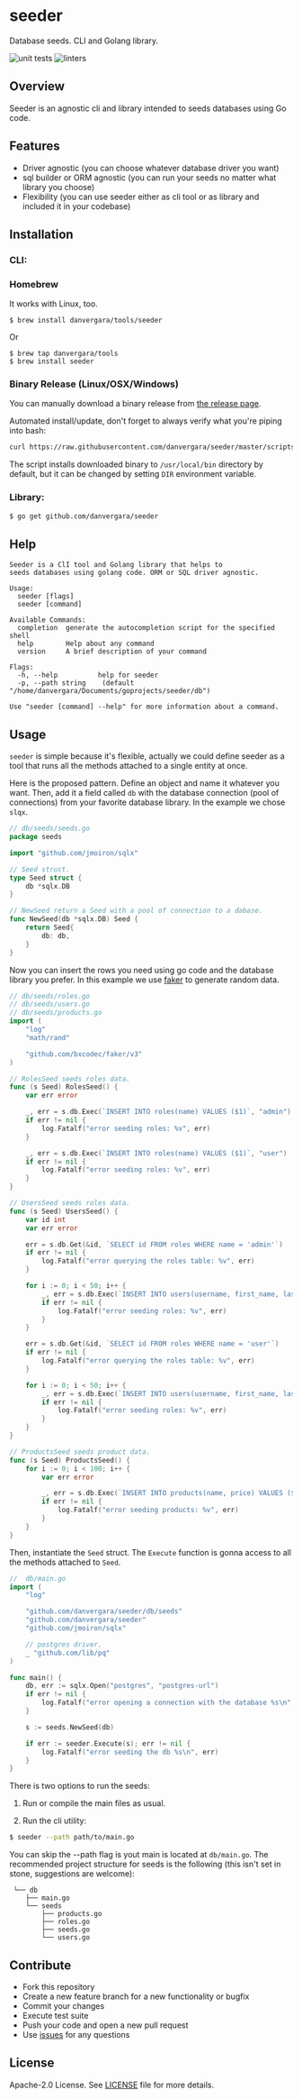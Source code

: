 # seeder

Database seeds. CLI and Golang library.


![unit tests](https://github.com/danvergara/seeder/actions/workflows/test.yaml/badge.svg)
![linters](https://github.com/danvergara/seeder/actions/workflows/lint.yaml/badge.svg)

## Overview

Seeder is an agnostic cli and library intended to seeds databases using Go code.

## Features

* Driver agnostic (you can choose whatever database driver you want)
* sql builder or ORM agnostic (you can run your seeds no matter what library you choose)
* Flexibility (you can use seeder either as cli tool or as library and included it in your codebase)

## Installation

### CLI:
### Homebrew

It works with Linux, too.

```
$ brew install danvergara/tools/seeder
```

Or

```
$ brew tap danvergara/tools
$ brew install seeder
```

### Binary Release (Linux/OSX/Windows)
You can manually download a binary release from [the release page](https://github.com/danvergara/seeder/releases).

Automated install/update, don't forget to always verify what you're piping into bash:

```sh
curl https://raw.githubusercontent.com/danvergara/seeder/master/scripts/install_update_linux.sh | bash
```

The script installs downloaded binary to `/usr/local/bin` directory by default, but it can be changed by setting `DIR` environment variable.

### Library:

```sh
$ go get github.com/danvergara/seeder
```

## Help



```
Seeder is a ClI tool and Golang library that helps to
seeds databases using golang code. ORM or SQL driver agnostic.

Usage:
  seeder [flags]
  seeder [command]

Available Commands:
  completion  generate the autocompletion script for the specified shell
  help        Help about any command
  version     A brief description of your command

Flags:
  -h, --help          help for seeder
  -p, --path string    (default "/home/danvergara/Documents/goprojects/seeder/db")

Use "seeder [command] --help" for more information about a command.

```

## Usage

`seeder` is simple because it's flexible, actually we could define seeder as a tool that runs all the methods attached to a single entity at once.

Here is the proposed pattern. Define an object and name it whatever you want. Then, add it a field called `db` with the database connection (pool of connections) from your favorite database library. In the example we chose `slqx`.

```go
// db/seeds/seeds.go
package seeds

import "github.com/jmoiron/sqlx"

// Seed struct.
type Seed struct {
	db *sqlx.DB
}

// NewSeed return a Seed with a pool of connection to a dabase.
func NewSeed(db *sqlx.DB) Seed {
	return Seed{
		db: db,
	}
}
```

Now you can insert the rows you need using go code and the database library you prefer. In this example we use [faker](https://github.com/bxcodec/faker) to generate random data.

```go
// db/seeds/roles.go
// db/seeds/users.go
// db/seeds/products.go
import (
	"log"
	"math/rand"

	"github.com/bxcodec/faker/v3"
)

// RolesSeed seeds roles data.
func (s Seed) RolesSeed() {
	var err error

	_, err = s.db.Exec(`INSERT INTO roles(name) VALUES ($1)`, "admin")
	if err != nil {
		log.Fatalf("error seeding roles: %v", err)
	}

	_, err = s.db.Exec(`INSERT INTO roles(name) VALUES ($1)`, "user")
	if err != nil {
		log.Fatalf("error seeding roles: %v", err)
	}
}

// UsersSeed seeds roles data.
func (s Seed) UsersSeed() {
	var id int
	var err error

	err = s.db.Get(&id, `SELECT id FROM roles WHERE name = 'admin'`)
	if err != nil {
		log.Fatalf("error querying the roles table: %v", err)
	}

	for i := 0; i < 50; i++ {
		_, err = s.db.Exec(`INSERT INTO users(username, first_name, last_name, role_id) VALUES ($1, $2, $3, $4)`, faker.Username(), faker.FirstName(), faker.LastName(), id)
		if err != nil {
			log.Fatalf("error seeding roles: %v", err)
		}
	}

	err = s.db.Get(&id, `SELECT id FROM roles WHERE name = 'user'`)
	if err != nil {
		log.Fatalf("error querying the roles table: %v", err)
	}

	for i := 0; i < 50; i++ {
		_, err = s.db.Exec(`INSERT INTO users(username, first_name, last_name, role_id) VALUES ($1, $2, $3, $4)`, faker.Username(), faker.FirstName(), faker.LastName(), id)
		if err != nil {
			log.Fatalf("error seeding roles: %v", err)
		}
	}
}

// ProductsSeed seeds product data.
func (s Seed) ProductsSeed() {
	for i := 0; i < 100; i++ {
		var err error

		_, err = s.db.Exec(`INSERT INTO products(name, price) VALUES ($1, $2)`, faker.Word(), rand.Float32())
		if err != nil {
			log.Fatalf("error seeding products: %v", err)
		}
	}
}
```

Then, instantiate the `Seed` struct. The `Execute` function is gonna access to all the methods attached to `Seed`.

```go
//  db/main.go
import (
	"log"

	"github.com/danvergara/seeder/db/seeds"
	"github.com/danvergara/seeder"
	"github.com/jmoiron/sqlx"

	// postgres driver.
	_ "github.com/lib/pq"
)

func main() {
	db, err := sqlx.Open("postgres", "postgres-url")
	if err != nil {
		log.Fatalf("error opening a connection with the database %s\n", err)
	}

	s := seeds.NewSeed(db)

	if err := seeder.Execute(s); err != nil {
		log.Fatalf("error seeding the db %s\n", err)
	}
}
```

There is two options to run the seeds:


1. Run or compile the main files as usual.

2. Run the cli utility:

```sh
$ seeder --path path/to/main.go
```

You can skip the --path flag is yout main is located at `db/main.go`. The recommended project structure for seeds is the following (this isn't set in stone, suggestions are welcome):

```
 └── db
    ├── main.go
    └── seeds
        ├── products.go
        ├── roles.go
        ├── seeds.go
        └── users.go
```

## Contribute

- Fork this repository
- Create a new feature branch for a new functionality or bugfix
- Commit your changes
- Execute test suite
- Push your code and open a new pull request
- Use [issues](https://github.com/danvergara/seeder/issues) for any questions

## License
Apache-2.0 License. See [LICENSE](LICENSE) file for more details.
